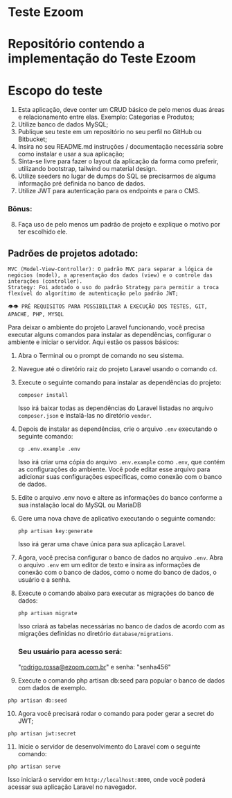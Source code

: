 # Teste Ezoom
# Repositório contendo a implementação do Teste Ezoom

# Escopo do teste
1. Esta aplicação, deve conter um CRUD básico de pelo menos duas áreas e relacionamento entre elas. Exemplo: Categorias e Produtos;
2. Utilize banco de dados MySQL;
3. Publique seu teste em um repositório no seu perfil no GitHub ou Bitbucket;
4. Insira no seu README.md instruções / documentação necessária sobre como instalar e usar a sua aplicação;
5. Sinta-se livre para fazer o layout da aplicação da forma como preferir, utilizando bootstrap, tailwind ou material design.
6. Utilize seeders no lugar de dumps do SQL se precisarmos de alguma informação pré definida no banco de dados.
7. Utilize JWT para autenticação para os endpoints e para o CMS.
### Bônus:
8. Faça uso de pelo menos um padrão de projeto e explique o motivo por ter escolhido ele.

## Padrões de projetos adotado:
 ```
MVC (Model-View-Controller): O padrão MVC para separar a lógica de negócios (model), a apresentação dos dados (view) e o controle das interações (controller).
Strategy: Foi adotado o uso do padrão Strategy para permitir a troca flexível do algorítimo de autenticação pelo padrão JWT;
 ```

 ```
👁👁 PRÉ REQUISITOS PARA POSSIBILITAR A EXECUÇÃO DOS TESTES, GIT, APACHE, PHP, MYSQL
 ```
Para deixar o ambiente do projeto Laravel funcionando, você precisa executar alguns comandos para instalar as dependências, configurar o ambiente e iniciar o servidor. Aqui estão os passos básicos:

1. Abra o Terminal ou o prompt de comando no seu sistema.

2. Navegue até o diretório raiz do projeto Laravel usando o comando `cd`.

3. Execute o seguinte comando para instalar as dependências do projeto:

   ```
   composer install
   ```

   Isso irá baixar todas as dependências do Laravel listadas no arquivo `composer.json` e instalá-las no diretório `vendor`.

4. Depois de instalar as dependências, crie o arquivo `.env` executando o seguinte comando:

   ```
   cp .env.example .env
   ```

   Isso irá criar uma cópia do arquivo `.env.example` como `.env`, que contém as configurações do ambiente. Você pode editar esse arquivo para adicionar suas configurações específicas, como conexão com o banco de dados.

5. Edite o arquivo .env novo e altere as informações do banco conforme a sua instalação local do MySQL ou MariaDB

6. Gere uma nova chave de aplicativo executando o seguinte comando:

   ```
   php artisan key:generate
   ```

   Isso irá gerar uma chave única para sua aplicação Laravel.

7. Agora, você precisa configurar o banco de dados no arquivo `.env`. Abra o arquivo `.env` em um editor de texto e insira as informações de conexão com o banco de dados, como o nome do banco de dados, o usuário e a senha.

8. Execute o comando abaixo para executar as migrações do banco de dados:

   ```
   php artisan migrate
   ```

   Isso criará as tabelas necessárias no banco de dados de acordo com as migrações definidas no diretório `database/migrations`.
   ### Seu usuário para acesso será:
   "rodrigo.rossa@ezoom.com.br" e senha: "senha456"

9. Execute o comando php artisan db:seed para popular o banco de dados com dados de exemplo.
```
php artisan db:seed
```

10. Agora você precisará rodar o comando para poder gerar a secret do JWT;
```
php artisan jwt:secret
```

11. Inicie o servidor de desenvolvimento do Laravel com o seguinte comando:
```
php artisan serve
```
Isso iniciará o servidor em `http://localhost:8000`, onde você poderá acessar sua aplicação Laravel no navegador.
